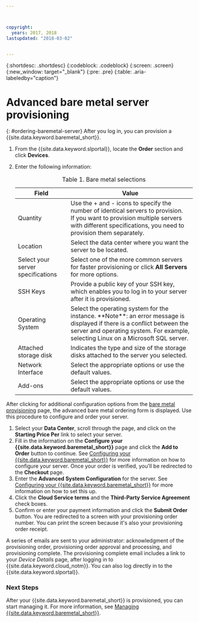 ```yaml
---



copyright:
  years: 2017, 2018
lastupdated: "2018-03-02"


---
```


{:shortdesc: .shortdesc}
{:codeblock: .codeblock}
{:screen: .screen}
{:new_window: target="_blank"}
{:pre: .pre}
{:table: .aria-labeledby="caption"}


# Advanced bare metal server provisioning
{: #ordering-baremetal-server}
After you log in, you can provision a {{site.data.keyword.baremetal_short}}.

1.	From the {{site.data.keyword.slportal}}, locate the **Order** section and click **Devices**.
2.	Enter the following information:

    <table>
    <CAPTION>Table 1. Bare metal selections</CAPTION>
    <THEAD>
    <TR>
    <th>Field</th>
    <th>Value</th>
    </TR>
    </THEAD>
    <TBODY>
    <tr>
    <td>Quantity</td>
    <td>Use the + and - icons to specify the number of identical servers to provision. <br>If you want to provision multiple servers with different specifications, you need to provision them separately.
    <tr>
    <td>Location</td>
    <td>Select the data center where you want the server to be located.</td>
    </tr>
    <tr>
    <td>Select your server specifications</td>
    <td>Select one of the more common servers for faster provisioning or click <b>All Servers</b> for more options.</td>
    </tr>
    <tr>
    <td>SSH Keys</td>
    <td>Provide a public key of your SSH key, which enables you to log in to your server after it is provisioned.</td>
    </tr>
    <tr>
    <td>Operating System</td>
    <td>Select the operating system for the instance. **Note**: an error message is displayed if there is a conflict between the server and operating system. For example, selecting Linux on a Microsoft SQL server.</td>
    </tr>
    <tr>
    <td>Attached storage disk</td>
    <td>Indicates the type and size of the storage disks attached to the server you selected.</td>
    </tr>
    <!-- <tr>
    <td>Additional Disks</td>
    <td>You can provision up to four more boot disks, SAN, or Local, per dedicated instance.</td>
    </tr>-->
    <td>Network Interface</td>
    <td> Select the appropriate options or use the default values.</td>
    </tr>
    <tr>
    <td>Add-ons</td>
    <td> Select the appropriate options or use the default values.</td>
    </tr>
    <tr>
    </TBODY>
    </table>


After clicking for additional configuration options from the [bare metal provisioning](../bare-metal/baremetal-provision-popular.html) page, the advanced bare metal ordering form is displayed. Use this procedure to configure and order your server.

1.  Select your **Data Center**, scroll through the  page, and click on the **Starting Price Per** link to select your server.
4.  Fill in the information on the **Configure your {{site.data.keyword.baremetal_short}}** page and click the **Add to Order** button to continue. See [Configuring your {{site.data.keyword.baremetal_short}}](../bare-metal/configuring.html) for more information on how to configure your server. Once your order is verified, you'll be redirected to the **Checkout** page.
5.  Enter the **Advanced System Configuration** for the server. See [Configuring your {{site.data.keyword.baremetal_short}}](../bare-metal/configuring.html) for more information on how to set this up.
6.  Click the **Cloud Service terms** and the **Third-Party Service Agreement** check boxes.
7.  Confirm or enter your payment information and click the **Submit Order** button. You are redirected to a screen with your provisioning order number. You can print the screen because it's also your provisioning order receipt.

 A series of emails are sent to your administrator: acknowledgment of the provisioning order, provisioning order approval and processing, and provisioning complete. The provisioning complete email includes a link to your *Device Details* page, after logging in to {{site.data.keyword.cloud_notm}}. You can also log directly in to the {{site.data.keyword.slportal}}.

### Next Steps
After your {{site.data.keyword.baremetal_short}} is provisioned, you can start managing it. For more information, see [Managing {{site.data.keyword.baremetal_short}}](../bare-metal/managing.html).

